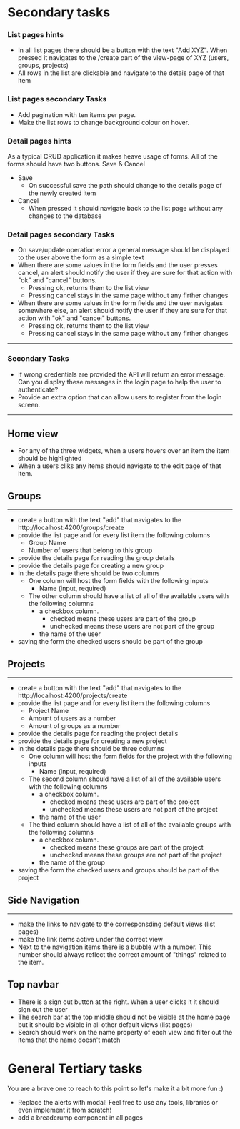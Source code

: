 # Secondary tasks

### List pages hints

- In all list pages there should be a button with the text "Add XYZ". When pressed it navigates to the /create part of the view-page of XYZ (users, groups, projects)
- All rows in the list are clickable and navigate to the detais page of that item

### List pages secondary Tasks

- Add pagination with ten items per page.
- Make the list rows to change background colour on hover.

### Detail pages hints

As a typical CRUD application it makes heave usage of forms. All of the forms should have two buttons. Save & Cancel

- Save
  - On successful save the path should change to the details page of the newly created item
- Cancel
  - When pressed it should navigate back to the list page without any changes to the database

### Detail pages secondary Tasks

- On save/update operation error a general message should be displayed to the user above the form as a simple text
- When there are some values in the form fields and the user presses cancel, an alert should notify the user if they are sure for that action with "ok" and "cancel" buttons.
  - Pressing ok, returns them to the list view
  - Pressing cancel stays in the same page without any firther changes
- When there are some values in the form fields and the user navigates somewhere else, an alert should notify the user if they are sure for that action with "ok" and "cancel" buttons.
  - Pressing ok, returns them to the list view
  - Pressing cancel stays in the same page without any firther changes

---

### Secondary Tasks

- If wrong credentials are provided the API will return an error message. Can you display these messages in the login page to help the user to authenticate?
- Provide an extra option that can allow users to register from the login screen.

---

## Home view

- For any of the three widgets, when a users hovers over an item the item should be highlighted
- When a users cliks any items should navigate to the edit page of that item.

## Groups

---

- create a button with the text "add" that navigates to the http://localhost:4200/groups/create
- provide the list page and for every list item the following columns
  - Group Name
  - Number of users that belong to this group
- provide the details page for reading the group details
- provide the details page for creating a new group
- In the details page there should be two columns
  - One column will host the form fields with the following inputs
    - Name (input, required)
  - The other column should have a list of all of the available users with the following columns
    - a checkbox column.
      - checked means these users are part of the group
      - unchecked means these users are not part of the group
    - the name of the user
- saving the form the checked users should be part of the group

## Projects

---

- create a button with the text "add" that navigates to the http://localhost:4200/projects/create
- provide the list page and for every list item the following columns
  - Project Name
  - Amount of users as a number
  - Amount of groups as a number
- provide the details page for reading the project details
- provide the details page for creating a new project
- In the details page there should be three columns
  - One column will host the form fields for the project with the following inputs
    - Name (input, required)
  - The second column should have a list of all of the available users with the following columns
    - a checkbox column.
      - checked means these users are part of the project
      - unchecked means these users are not part of the project
    - the name of the user
  - The third column should have a list of all of the available groups with the following columns
    - a checkbox column.
      - checked means these groups are part of the project
      - unchecked means these groups are not part of the project
    - the name of the group
- saving the form the checked users and groups should be part of the project

## Side Navigation

---

- make the links to navigate to the corresponsding default views (list pages)
- make the link items active under the correct view
- Next to the navigation items there is a bubble with a number. This number should always reflect the correct amount of "things" related to the item.

## Top navbar

- There is a sign out button at the right. When a user clicks it it should sign out the user
- The search bar at the top middle should not be visible at the home page but it should be visible in all other default views (list pages)
- Search should work on the name property of each view and filter out the items that the name doesn't match

# General Tertiary tasks

You are a brave one to reach to this point so let's make it a bit more fun :)

- Replace the alerts with modal! Feel free to use any tools, libraries or even implement it from scratch!
- add a breadcrump component in all pages
